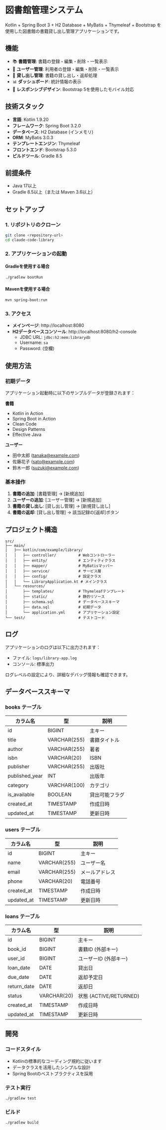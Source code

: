 # 図書館管理システム

Kotlin + Spring Boot 3 + H2 Database + MyBatis + Thymeleaf + Bootstrap を使用した図書館の書籍貸し出し管理アプリケーションです。

## 機能

- 📚 **書籍管理**: 書籍の登録・編集・削除・一覧表示
- 👥 **ユーザー管理**: 利用者の登録・編集・削除・一覧表示
- 🔄 **貸し出し管理**: 書籍の貸し出し・返却処理
- 📊 **ダッシュボード**: 統計情報の表示
- 📱 **レスポンシブデザイン**: Bootstrap 5を使用したモバイル対応

## 技術スタック

- **言語**: Kotlin 1.9.20
- **フレームワーク**: Spring Boot 3.2.0
- **データベース**: H2 Database (インメモリ)
- **ORM**: MyBatis 3.0.3
- **テンプレートエンジン**: Thymeleaf
- **フロントエンド**: Bootstrap 5.3.0
- **ビルドツール**: Gradle 8.5

## 前提条件

- Java 17以上
- Gradle 8.5以上（または Maven 3.6以上）

## セットアップ

### 1. リポジトリのクローン

```bash
git clone <repository-url>
cd claude-code-library
```

### 2. アプリケーションの起動

#### Gradleを使用する場合
```bash
./gradlew bootRun
```

#### Mavenを使用する場合
```bash
mvn spring-boot:run
```

### 3. アクセス

- **メインページ**: http://localhost:8080
- **H2データベースコンソール**: http://localhost:8080/h2-console
  - JDBC URL: `jdbc:h2:mem:librarydb`
  - Username: `sa`
  - Password: (空欄)

## 使用方法

### 初期データ

アプリケーション起動時に以下のサンプルデータが登録されます：

**書籍**
- Kotlin in Action
- Spring Boot in Action
- Clean Code
- Design Patterns
- Effective Java

**ユーザー**
- 田中太郎 (tanaka@example.com)
- 佐藤花子 (sato@example.com)
- 鈴木一郎 (suzuki@example.com)

### 基本操作

1. **書籍の追加**: [書籍管理] → [新規追加]
2. **ユーザーの追加**: [ユーザー管理] → [新規追加]
3. **書籍の貸し出し**: [貸し出し管理] → [新規貸し出し]
4. **書籍の返却**: [貸し出し管理] → 該当記録の[返却]ボタン

## プロジェクト構造

```
src/
├── main/
│   ├── kotlin/com/example/library/
│   │   ├── controller/          # Webコントローラー
│   │   ├── entity/              # エンティティクラス
│   │   ├── mapper/              # MyBatisマッパー
│   │   ├── service/             # サービス層
│   │   ├── config/              # 設定クラス
│   │   └── LibraryApplication.kt # メインクラス
│   └── resources/
│       ├── templates/           # Thymeleafテンプレート
│       ├── static/              # 静的リソース
│       ├── schema.sql           # データベーススキーマ
│       ├── data.sql             # 初期データ
│       └── application.yml      # アプリケーション設定
└── test/                        # テストコード
```

## ログ

アプリケーションのログは以下に出力されます：
- ファイル: `logs/library-app.log`
- コンソール: 標準出力

ログレベルの設定により、詳細なデバッグ情報も確認できます。

## データベーススキーマ

### books テーブル
| カラム名 | 型 | 説明 |
|---------|-----|------|
| id | BIGINT | 主キー |
| title | VARCHAR(255) | 書籍タイトル |
| author | VARCHAR(255) | 著者 |
| isbn | VARCHAR(20) | ISBN |
| publisher | VARCHAR(255) | 出版社 |
| published_year | INT | 出版年 |
| category | VARCHAR(100) | カテゴリ |
| is_available | BOOLEAN | 貸出可能フラグ |
| created_at | TIMESTAMP | 作成日時 |
| updated_at | TIMESTAMP | 更新日時 |

### users テーブル
| カラム名 | 型 | 説明 |
|---------|-----|------|
| id | BIGINT | 主キー |
| name | VARCHAR(255) | ユーザー名 |
| email | VARCHAR(255) | メールアドレス |
| phone | VARCHAR(20) | 電話番号 |
| created_at | TIMESTAMP | 作成日時 |
| updated_at | TIMESTAMP | 更新日時 |

### loans テーブル
| カラム名 | 型 | 説明 |
|---------|-----|------|
| id | BIGINT | 主キー |
| book_id | BIGINT | 書籍ID (外部キー) |
| user_id | BIGINT | ユーザーID (外部キー) |
| loan_date | DATE | 貸出日 |
| due_date | DATE | 返却予定日 |
| return_date | DATE | 返却日 |
| status | VARCHAR(20) | 状態 (ACTIVE/RETURNED) |
| created_at | TIMESTAMP | 作成日時 |
| updated_at | TIMESTAMP | 更新日時 |

## 開発

### コードスタイル
- Kotlinの標準的なコーディング規約に従います
- データクラスを活用したシンプルな設計
- Spring Bootのベストプラクティスを採用

### テスト実行
```bash
./gradlew test
```

### ビルド
```bash
./gradlew build
```
